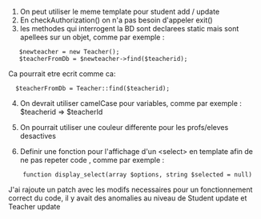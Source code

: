 
1. On peut utiliser le meme template pour student add / update 
2. En checkAuthorization() on n'a pas besoin d'appeler exit()
3. les methodes qui interrogent la BD sont declarees static mais sont apellees sur un objet, comme par exemple :
```
   $newteacher = new Teacher();
   $teacherFromDb = $newteacher->find($teacherid);
```
Ca pourrait etre ecrit comme ca: 

```
  $teacherFromDb = Teacher::find($teacherid);
```    

4. On devrait utiliser camelCase pour variables, comme par exemple : 
    $teacherid => $teacherId 
5. On pourrait utiliser une couleur differente pour les profs/eleves desactives

7. Definir une fonction pour l'affichage d'un \<select> en template afin de ne pas repeter code , comme par exemple :
```
    function display_select(array $options, string $selected = null) 
```

J'ai rajoute un patch avec les modifs necessaires pour un fonctionnement correct du code, il y avait des anomalies au niveau de Student update et Teacher update 
